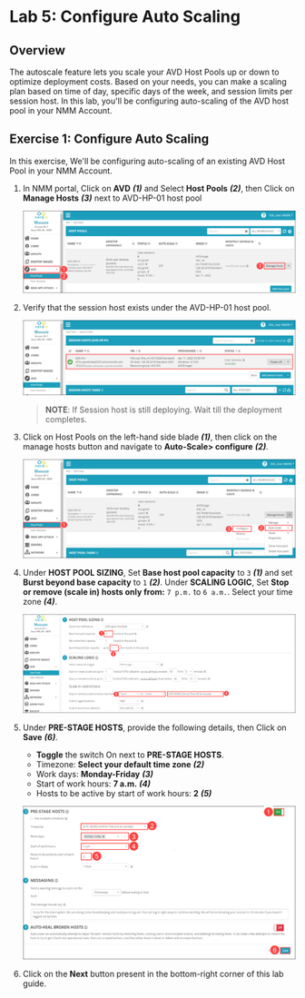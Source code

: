 # Lab 5: Configure Auto Scaling

## Overview

The autoscale feature lets you scale your AVD Host Pools up or down to optimize deployment costs. Based on your needs, you can make a scaling plan based on time of day, specific days of the week, and session limits per session host. In this lab, you'll be configuring auto-scaling of the AVD host pool in your NMM Account. 

## Exercise 1: Configure Auto Scaling

In this exercise, We'll be configuring auto-scaling of an existing AVD Host Pool in your NMM Account.  
   
1. In NMM portal, Click on **AVD** ***(1)*** and Select **Host Pools** ***(2)***, then Click on **Manage Hosts** ***(3)*** next to AVD-HP-01 host pool

   ![](media/am23.png)
   
1. Verify that the session host exists under the AVD-HP-01 host pool.

   ![](media/am24.png)
    
   >**NOTE**: If Session host is still deploying. Wait till the deployment completes.

1. Click on Host Pools on the left-hand side blade ***(1)***, then click on the manage hosts button and navigate to **Auto-Scale> configure** ***(2)***.

   ![](media/am25.png)
   
1. Under **HOST POOL SIZING**, Set **Base host pool capacity** to ```3``` ***(1)*** and set **Burst beyond base capacity** to ```1``` ***(2)***. Under **SCALING LOGIC**, Set **Stop or remove (scale in) hosts only from:** ```7 p.m.``` to ```6 a.m.```. Select your time zone ***(4)***.

   ![](media/5s2.png)
   
1. Under **PRE-STAGE HOSTS**, provide the following details, then Click on **Save** ***(6)***.

   - **Toggle** the switch On next to **PRE-STAGE HOSTS**.
   - Timezone: **Select your default time zone** ***(2)***
   - Work days: **Monday-Friday** ***(3)***
   - Start of work hours: **7 a.m.** ***(4)***
   - Hosts to be active by start of work hours: **2** ***(5)***

   ![](media/5s3.png)
   
1. Click on the **Next** button present in the bottom-right corner of this lab guide.



